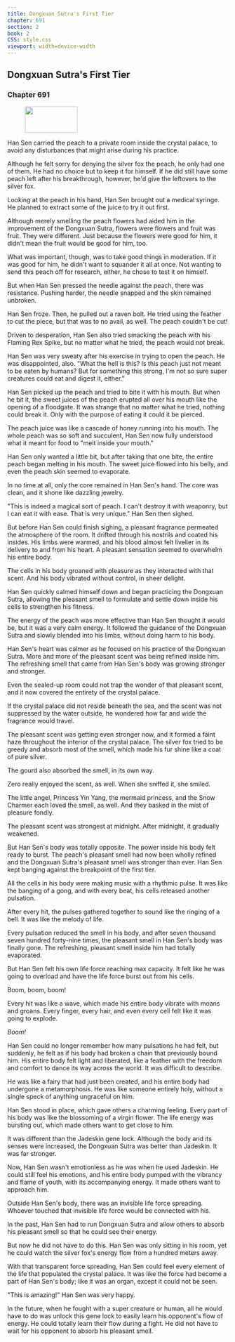 ```yaml
---
title: Dongxuan Sutra's First Tier
chapter: 691
section: 2
book: 2
CSS: style.css
viewport: width=device-width
---
```


## Dongxuan Sutra's First Tier

### Chapter 691

<figure>
	<img src="../Images/gem.gif" alt="" id="gem" width="120" height="60" />
</figure>

Han Sen carried the peach to a private room inside the crystal palace, to avoid any disturbances that might arise during his practice.

Although he felt sorry for denying the silver fox the peach, he only had one of them. He had no choice but to keep it for himself. If he did still have some peach left after his breakthrough, however, he'd give the leftovers to the silver fox.

Looking at the peach in his hand, Han Sen brought out a medical syringe. He planned to extract some of the juice to try it out first.

Although merely smelling the peach flowers had aided him in the improvement of the Dongxuan Sutra, flowers were flowers and fruit was fruit. They were different. Just because the flowers were good for him, it didn't mean the fruit would be good for him, too.

What was important, though, was to take good things in moderation. If it was good for him, he didn't want to squander it all at once. Not wanting to send this peach off for research, either, he chose to test it on himself.

But when Han Sen pressed the needle against the peach, there was resistance. Pushing harder, the needle snapped and the skin remained unbroken.

Han Sen froze. Then, he pulled out a raven bolt. He tried using the feather to cut the piece, but that was to no avail, as well. The peach couldn't be cut!

Driven to desperation, Han Sen also tried smacking the peach with his Flaming Rex Spike, but no matter what he tried, the peach would not break.

Han Sen was very sweaty after his exercise in trying to open the peach. He was disappointed, also. "What the hell is this? Is this peach just not meant to be eaten by humans? But for something this strong, I'm not so sure super creatures could eat and digest it, either."

Han Sen picked up the peach and tried to bite it with his mouth. But when he bit it, the sweet juices of the peach erupted all over his mouth like the opening of a floodgate. It was strange that no matter what he tried, nothing could break it. Only with the purpose of eating it could it be pierced.

The peach juice was like a cascade of honey running into his mouth. The whole peach was so soft and succulent, Han Sen now fully understood what it meant for food to "melt inside your mouth."

Han Sen only wanted a little bit, but after taking that one bite, the entire peach began melting in his mouth. The sweet juice flowed into his belly, and even the peach skin seemed to evaporate.

In no time at all, only the core remained in Han Sen's hand. The core was clean, and it shone like dazzling jewelry.

"This is indeed a magical sort of peach. I can't destroy it with weaponry, but I can eat it with ease. That is very unique." Han Sen then sighed.

But before Han Sen could finish sighing, a pleasant fragrance permeated the atmosphere of the room. It drifted through his nostrils and coated his insides. His limbs were warmed, and his blood almost felt livelier in its delivery to and from his heart. A pleasant sensation seemed to overwhelm his entire body.

The cells in his body groaned with pleasure as they interacted with that scent. And his body vibrated without control, in sheer delight.

Han Sen quickly calmed himself down and began practicing the Dongxuan Sutra, allowing the pleasant smell to formulate and settle down inside his cells to strengthen his fitness.

The energy of the peach was more effective than Han Sen thought it would be, but it was a very calm energy. It followed the guidance of the Dongxuan Sutra and slowly blended into his limbs, without doing harm to his body.

Han Sen's heart was calmer as he focused on his practice of the Dongxuan Sutra. More and more of the pleasant scent was being refined inside him. The refreshing smell that came from Han Sen's body was growing stronger and stronger.

Even the sealed-up room could not trap the wonder of that pleasant scent, and it now covered the entirety of the crystal palace.

If the crystal palace did not reside beneath the sea, and the scent was not suppressed by the water outside, he wondered how far and wide the fragrance would travel.

The pleasant scent was getting even stronger now, and it formed a faint haze throughout the interior of the crystal palace. The silver fox tried to be greedy and absorb most of the smell, which made his fur shine like a coat of pure silver.

The gourd also absorbed the smell, in its own way.

Zero really enjoyed the scent, as well. When she sniffed it, she smiled.

The little angel, Princess Yin Yang, the mermaid princess, and the Snow Charmer each loved the smell, as well. And they basked in the mist of pleasure fondly.

The pleasant scent was strongest at midnight. After midnight, it gradually weakened.

But Han Sen's body was totally opposite. The power inside his body felt ready to burst. The peach's pleasant smell had now been wholly refined and the Dongxuan Sutra's pleasant smell was stronger than ever. Han Sen kept banging against the breakpoint of the first tier.

All the cells in his body were making music with a rhythmic pulse. It was like the banging of a gong, and with every beat, his cells released another pulsation.

After every hit, the pulses gathered together to sound like the ringing of a bell. It was like the melody of life.

Every pulsation reduced the smell in his body, and after seven thousand seven hundred forty-nine times, the pleasant smell in Han Sen's body was finally gone. The refreshing, pleasant smell inside him had totally evaporated.

But Han Sen felt his own life force reaching max capacity. It felt like he was going to overload and have the life force burst out from his cells.

Boom, boom, boom!

Every hit was like a wave, which made his entire body vibrate with moans and groans. Every finger, every hair, and even every cell felt like it was going to explode.

*Boom!*

Han Sen could no longer remember how many pulsations he had felt, but suddenly, he felt as if his body had broken a chain that previously bound him. His entire body felt light and liberated, like a feather with the freedom and comfort to dance its way across the world. It was difficult to describe.

He was like a fairy that had just been created, and his entire body had undergone a metamorphosis. He was like someone entirely holy, without a single speck of anything ungraceful on him.

Han Sen stood in place, which gave others a charming feeling. Every part of his body was like the blossoming of a virgin flower. The life energy was bursting out, which made others want to get close to him.

It was different than the Jadeskin gene lock. Although the body and its senses were increased, the Dongxuan Sutra was better than Jadeskin. It was far stronger.

Now, Han Sen wasn't emotionless as he was when he used Jadeskin. He could still feel his emotions, and his entire body pumped with the vibrancy and flame of youth, with its accompanying energy. It made others want to approach him.

Outside Han Sen's body, there was an invisible life force spreading. Whoever touched that invisible life force would be connected with his.

In the past, Han Sen had to run Dongxuan Sutra and allow others to absorb his pleasant smell so that he could see their energy.

But now he did not have to do this. Han Sen was only sitting in his room, yet he could watch the silver fox's energy flow from a hundred meters away.

With that transparent force spreading, Han Sen could feel every element of the life that populated the crystal palace. It was like the force had become a part of Han Sen's body; like it was an organ, except it could not be seen.

"This is amazing!" Han Sen was very happy.

In the future, when he fought with a super creature or human, all he would have to do was unlock this gene lock to easily learn his opponent's flow of energy. He could totally learn their flow during a fight. He did not have to wait for his opponent to absorb his pleasant smell.